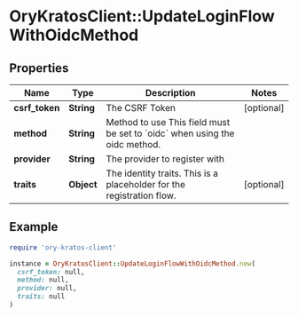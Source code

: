 # OryKratosClient::UpdateLoginFlowWithOidcMethod

## Properties

| Name | Type | Description | Notes |
| ---- | ---- | ----------- | ----- |
| **csrf_token** | **String** | The CSRF Token | [optional] |
| **method** | **String** | Method to use  This field must be set to &#x60;oidc&#x60; when using the oidc method. |  |
| **provider** | **String** | The provider to register with |  |
| **traits** | **Object** | The identity traits. This is a placeholder for the registration flow. | [optional] |

## Example

```ruby
require 'ory-kratos-client'

instance = OryKratosClient::UpdateLoginFlowWithOidcMethod.new(
  csrf_token: null,
  method: null,
  provider: null,
  traits: null
)
```


